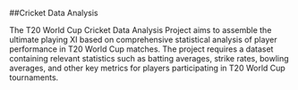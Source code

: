 ##Cricket Data Analysis

The T20 World Cup Cricket Data Analysis Project aims to assemble the ultimate playing XI based on comprehensive statistical analysis of player performance in T20 World Cup matches. The project requires a dataset containing relevant statistics such as batting averages, strike rates, bowling averages, and other key metrics for players participating in T20 World Cup tournaments.

